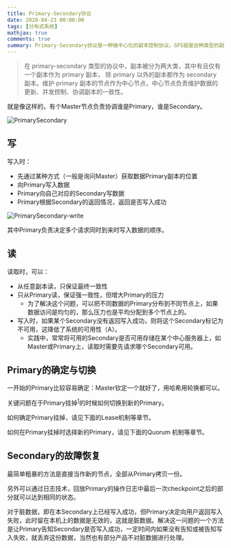 ```yaml
---
title: Primary-Secondary协议
date: 2020-04-23 00:00:00
tags: [分布式系统]
mathjax: true
comments: true
summary: Primary-Secondary协议是一种强中心化的副本控制协议。GFS就是这种类型的副本控制类型的用户。
---
```

<blockquote>
<!-- hexo-inject:begin --><!-- hexo-inject:end --><p>在 primary-secondary 类型的协议中，副本被分为两大类，其中有且仅有一个副本作为 primary 副本， 除 primary 以外的副本都作为 secondary 副本。维护 primary 副本的节点作为中心节点，中心节点负责维护数据的更新、并发控制、协调副本的一致性。</p>
</blockquote>
<p>就是像这样的，有个Master节点负责协调谁是Primary，谁是Secondary。</p>
<p><img alt="PrimarySecondary" src="./PrimarySecondary.png"/></p>
<h2 id="写"><a class="headerlink" href="#写" title="写"></a>写</h2><p>写入时：</p>
<ul>
<li>先通过某种方式（一般是询问Master）获取数据Primary副本的位置</li>
<li>向Primary写入数据</li>
<li>Primary向自己对应的Secondary写数据</li>
<li>Primary根据Secondary的返回情况，返回是否写入成功</li>
</ul>
<p><img alt="PrimarySecondary-write" src="./PrimarySecondary-write.png"/></p>
<p>其中Primary负责决定多个请求同时到来时写入数据的顺序。</p>
<h2 id="读"><a class="headerlink" href="#读" title="读"></a>读</h2><p>读取时，可以：</p>
<ul>
<li>从任意副本读，只保证最终一致性</li>
<li>只从Primary读，保证强一致性，但增大Primary的压力<ul>
<li>为了解决这个问题，可以把不同数据的Primary分布到不同节点上，如果数据访问是均匀的，那么压力也是平均分配到多个节点上的。</li>
</ul>
</li>
<li>写入时，如果某个Secondary没有返回写入成功，则将这个Secondary标记为不可用，这降低了系统的可用性（A）。<ul>
<li>实践中，常常将可用的Secondary是否可用存储在某个中心服务器上，如Master或Primary上，读取时需要先请求哪个Secondary可用。</li>
</ul>
</li>
</ul>
<h2 id="Primary的确定与切换"><a class="headerlink" href="#Primary的确定与切换" title="Primary的确定与切换"></a>Primary的确定与切换</h2><p>一开始的Primary比较容易确定：Master钦定一个就好了，用哈希用轮换都可以。</p>
<p>关键问题在于Primary挂掉<sup><a href="#fn_1" id="reffn_1">1</a></sup>的时候如何切换到新的Primary。</p>
<p>如何确定Primary挂掉，请见下面的Lease机制等章节。</p>
<p>如何在Primary挂掉时选择新的Primary，请见下面的Quorum 机制等章节。</p>
<h2 id="Secondary的故障恢复"><a class="headerlink" href="#Secondary的故障恢复" title="Secondary的故障恢复"></a>Secondary的故障恢复</h2><p>最简单粗暴的方法是直接当作新的节点，全部从Primary拷贝一份。</p>
<p>另外可以通过日志技术，回放Primary的操作日志中最后一次checkpoint之后的部分就可以达到相同的状态。</p>
<p>对于脏数据，即在本Secondary上已经写入成功，但Primary决定向用户返回写入失败，此时留在本机上的数据是无效的，这就是脏数据。解决这一问题的一个方法是让Primary告知Secondary是否写入成功，一定时间内如果没有告知或被告知写入失败，就丢弃这份数据，当然也有部分产品不对脏数据进行处理。</p>

